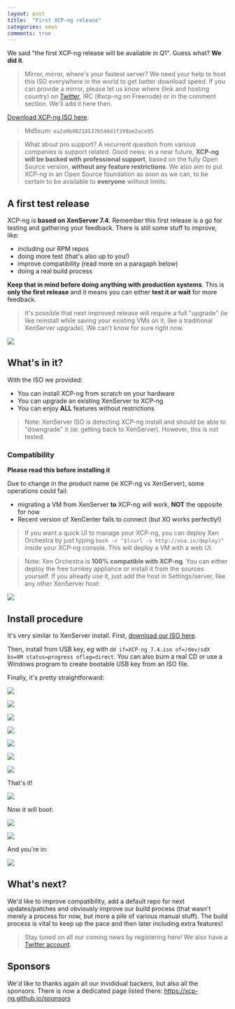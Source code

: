 ```yaml
---
layout: post
title:  "First XCP-ng release"
categories: news
comments: true
---
```


We said "the first XCP-ng release will be available in Q1". Guess what? **We did it**.

> Mirror, mirror, where's your fastest server? We need your help to host this ISO everywhere in the world to get better download speed. If you can provide a mirror, please let us know where (link and hosting country) on [Twitter](https://twitter.com/xcpng), IRC (#xcp-ng on Freenode) or in the comment section. We'll add it here then.

[Download XCP-ng ISO here](http://xcp-ng.org/7.4/XCP-ng_7.4.iso).

> Md5sum: `ea2a9b90218537b546d1f399ae2ace95`

> What about pro support? A recurrent question from various companies is support related. Good news: in a near future, **XCP-ng will be backed with professional support**, based on the fully Open Source version, **without any feature restrictions**. We also aim to put XCP-ng in an Open Source foundation as soon as we can, to be certain to be available to **everyone** without limits.

## A first test release

XCP-ng is **based on XenServer 7.4**. Remember this first release is a go for testing and gathering your feedback. There is still some stuff to improve, like:

* including our RPM repos
* doing more test (that's also up to you!)
* improve compatibility (read more on a paragaph below)
* doing a real build process

**Keep that in mind before doing anything with production systems**. This is **only the first release** and it means you can either **test it or wait** for more feedback.

> It's possible that next improved release will require a full "upgrade" (ie like reinstall while saving your existing VMs on it, like a traditional XenServer upgrade). We can't know for sure right now.

![](/assets/images/xcpngstick1.jpg)

## What's in it?

With the ISO we provided:

* You can install XCP-ng from scratch on your hardware
* You can upgrade an existing XenServer to XCP-ng
* You can enjoy **ALL** features without restrictions

> Note: XenServer ISO is detecting XCP-ng install and should be able to "downgrade" it (ie: getting back to XenServer). However, this is not tested.

### Compatibility

**Please read this before installing it**

Due to change in the product name (ie XCP-ng vs XenServer), some operations could fail:

* migrating a VM from XenServer **to** XCP-ng will work, **NOT** the opposite for now
* Recent version of XenCenter fails to connect (but XO works perfectly!)

> If you want a quick UI to manage your XCP-ng, you can deploy Xen Orchestra by just typing `bash -c "$(curl -s http://xoa.io/deploy)"` inside your XCP-ng console. This will deploy a VM with a web UI.


> Note: Xen Orchestra is **100% compatible with XCP-ng**. You can either deploy the free turnkey appliance or install it from the sources yourself. If you already use it, just add the host in Settings/server, like any other XenServer host:

![](/assets/images/connectxo.png)

## Install procedure

It's very similar to XenServer install. First, [download our ISO here]().

Then, install from USB key, eg with `dd if=XCP-ng_7.4.iso of=/dev/sdX bs=8M status=progress oflag=direct`. You can also burn a real CD or use a Windows program to create bootable USB key from an ISO file.

Finally, it's pretty straightforward:

![](/assets/images/xcpinstall/install1.png)

![](/assets/images/xcpinstall/install2.png)

![](/assets/images/xcpinstall/install3.png)

![](/assets/images/xcpinstall/install4.png)

![](/assets/images/xcpinstall/install5.png)

![](/assets/images/xcpinstall/install6.png)

![](/assets/images/xcpinstall/install7.png)

That's it!

![](/assets/images/xcpinstall/install8.png)

Now it will boot:

![](/assets/images/xcpinstall/boot1.png)

![](/assets/images/xcpinstall/boot2.png)

And you're in:

![](/assets/images/xcpinstall/boot3.png)
 
## What's next?

We'd like to improve compatibility, add a default repo for next updates/patches and obviously improve our build process (that wasn't merely a process for now, but more a pile of various manual stuff). The build process is vital to keep up the pace and then later including extra features!

> Stay tuned on all our coming news by registering here! We also have a [Twitter account](https://twitter.com/xcpng).

## Sponsors

We'd like to thanks again all our invididual backers, but also all the sponsors. There is now a dedicated page listed there: https://xcp-ng.github.io/sponsors